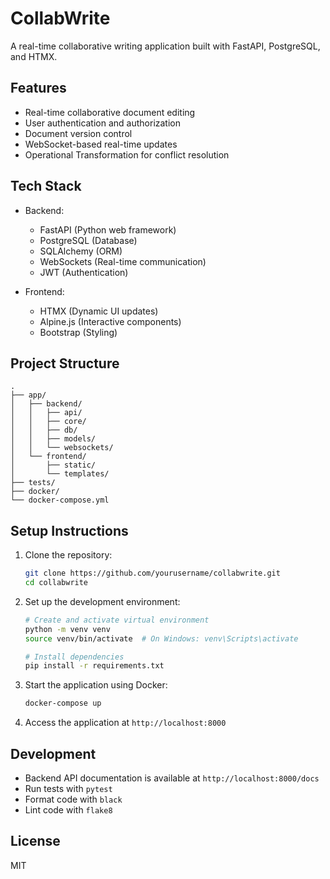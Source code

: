 # CollabWrite

A real-time collaborative writing application built with FastAPI, PostgreSQL, and HTMX.

## Features

- Real-time collaborative document editing
- User authentication and authorization
- Document version control
- WebSocket-based real-time updates
- Operational Transformation for conflict resolution

## Tech Stack

- Backend:
  - FastAPI (Python web framework)
  - PostgreSQL (Database)
  - SQLAlchemy (ORM)
  - WebSockets (Real-time communication)
  - JWT (Authentication)

- Frontend:
  - HTMX (Dynamic UI updates)
  - Alpine.js (Interactive components)
  - Bootstrap (Styling)

## Project Structure

```
.
├── app/
│   ├── backend/
│   │   ├── api/
│   │   ├── core/
│   │   ├── db/
│   │   ├── models/
│   │   └── websockets/
│   └── frontend/
│       ├── static/
│       └── templates/
├── tests/
├── docker/
└── docker-compose.yml
```

## Setup Instructions

1. Clone the repository:
   ```bash
   git clone https://github.com/yourusername/collabwrite.git
   cd collabwrite
   ```

2. Set up the development environment:
   ```bash
   # Create and activate virtual environment
   python -m venv venv
   source venv/bin/activate  # On Windows: venv\Scripts\activate

   # Install dependencies
   pip install -r requirements.txt
   ```

3. Start the application using Docker:
   ```bash
   docker-compose up
   ```

4. Access the application at `http://localhost:8000`

## Development

- Backend API documentation is available at `http://localhost:8000/docs`
- Run tests with `pytest`
- Format code with `black`
- Lint code with `flake8`

## License

MIT 